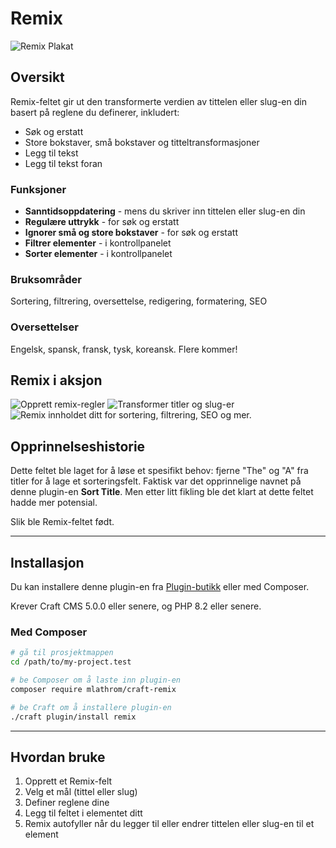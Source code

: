 # Remix

![Remix Plakat](https://mlathrom-storage-00.sfo3.cdn.digitaloceanspaces.com/github/mlathrom/craft-remix/remix-00-poster.jpg?v1)

## Oversikt

Remix-feltet gir ut den transformerte verdien av tittelen eller slug-en din basert på reglene du definerer, inkludert:

 - Søk og erstatt
 - Store bokstaver, små bokstaver og titteltransformasjoner
 - Legg til tekst
 - Legg til tekst foran

### Funksjoner
 - **Sanntidsoppdatering** - mens du skriver inn tittelen eller slug-en din
 - **Regulære uttrykk** - for søk og erstatt
 - **Ignorer små og store bokstaver** - for søk og erstatt
 - **Filtrer elementer** - i kontrollpanelet
 - **Sorter elementer** - i kontrollpanelet

### Bruksområder
Sortering, filtrering, oversettelse, redigering, formatering, SEO

### Oversettelser
Engelsk, spansk, fransk, tysk, koreansk. Flere kommer!

## Remix i aksjon
![Opprett remix-regler](https://mlathrom-storage-00.sfo3.cdn.digitaloceanspaces.com/github/mlathrom/craft-remix/remix-01-create-rules.jpg?v1)
![Transformer titler og slug-er](https://mlathrom-storage-00.sfo3.cdn.digitaloceanspaces.com/github/mlathrom/craft-remix/remix-02-transform.jpg?v1)
![Remix innholdet ditt for sortering, filtrering, SEO og mer.](https://mlathrom-storage-00.sfo3.cdn.digitaloceanspaces.com/github/mlathrom/craft-remix/remix-03-remix-content.jpg?v2)

## Opprinnelseshistorie
Dette feltet ble laget for å løse et spesifikt behov: fjerne "The" og "A" fra titler for å lage et sorteringsfelt. Faktisk var det opprinnelige navnet på denne plugin-en **Sort Title**. Men etter litt fikling ble det klart at dette feltet hadde mer potensial.

Slik ble Remix-feltet født.

---

## Installasjon

Du kan installere denne plugin-en fra [Plugin-butikk](https://plugins.craftcms.com/remix) eller med Composer.

Krever Craft CMS 5.0.0 eller senere, og PHP 8.2 eller senere.

### Med Composer

```bash
# gå til prosjektmappen
cd /path/to/my-project.test

# be Composer om å laste inn plugin-en
composer require mlathrom/craft-remix

# be Craft om å installere plugin-en
./craft plugin/install remix
```

---

## Hvordan bruke
1. Opprett et Remix-felt
2. Velg et mål (tittel eller slug)
3. Definer reglene dine
4. Legg til feltet i elementet ditt
5. Remix autofyller når du legger til eller endrer tittelen eller slug-en til et element